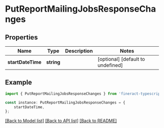 # PutReportMailingJobsResponseChanges


## Properties

Name | Type | Description | Notes
------------ | ------------- | ------------- | -------------
**startDateTime** | **string** |  | [optional] [default to undefined]

## Example

```typescript
import { PutReportMailingJobsResponseChanges } from 'fineract-typescript-client';

const instance: PutReportMailingJobsResponseChanges = {
    startDateTime,
};
```

[[Back to Model list]](../README.md#documentation-for-models) [[Back to API list]](../README.md#documentation-for-api-endpoints) [[Back to README]](../README.md)
